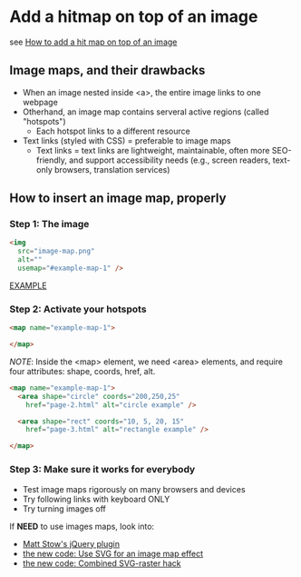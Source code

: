 # Add a hitmap on top of an image

see [How to add a hit map on top of an image](https://developer.mozilla.org/en-US/docs/Learn/HTML/Howto/Add_a_hit_map_on_top_of_an_image)

## Image maps, and their drawbacks

- When an image nested inside &lt;a&gt;, the entire image links to one webpage
- Otherhand, an image map contains serveral active regions (called "hotspots")
  - Each hotspot links to a different resource
- Text links (styled with CSS) = preferable to image maps
  - Text links = text links are lightweight, maintainable, often more SEO-friendly, and support accessibility needs (e.g., screen readers, text-only browsers, translation services)

## How to insert an image map, properly

### Step 1: The image

```html
<img
  src="image-map.png"
  alt=""
  usemap="#example-map-1" />
```

[EXAMPLE](http://www.goethe-verlag.com/book2/)

### Step 2: Activate your hotspots

```html
<map name="example-map-1">

</map>
```

*NOTE*: Inside the &lt;map&gt; element, we need &lt;area&gt; elements, and require four attributes: shape, coords, href, alt.

```html
<map name="example-map-1">
  <area shape="circle" coords="200,250,25"
    href="page-2.html" alt="circle example" />

  <area shape="rect" coords="10, 5, 20, 15"
    href="page-3.html" alt="rectangle example" />

</map>
```

### Step 3: Make sure it works for everybody

- Test image maps rigorously on many browsers and devices
- Try following links with keyboard ONLY
- Try turning images off

If **NEED** to use images maps, look into:

- [Matt Stow's jQuery plugin](https://github.com/stowball/jQuery-rwdImageMaps)
- [the new code: Use SVG for an image map effect](http://thenewcode.com/696/Using-SVG-as-an-Alternative-To-Imagemaps)
- [the new code: Combined SVG-raster hack](http://thenewcode.com/760/Create-A-Responsive-Imagemap-With-SVG)